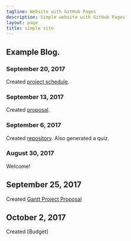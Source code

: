 ```yaml
---
tagline: Website with GitHub Pages
description: Simple website with GitHub Pages
layout: page
title: simple site
---
```


Example Blog.
-------------

 

### September 20, 2017

Created [project schedule](https://github.com/six0four/StudentSenseHat/blob/master/documentation/Week3RubricforProjectSchedule.xml).  

### September 13, 2017

Created [proposal](https://github.com/six0four/StudentSenseHat/blob/master/documentation/ProposalContentStudentNameRev02.pdf).

### September 6, 2017

Created [repository](https://github.com/RamyaRadhakrishnakumar/FingerPrintReader.git). Also generated a quiz.

### August 30, 2017

Welcome!

## September 25, 2017
Created [Gantt Project Proposal](https://github.com/RamyaRadhakrishnakumar/FingerPrintReader/blob/master/RamyaRadhakrishnakumar.mpp)
## October 2, 2017
Created [Budget]
